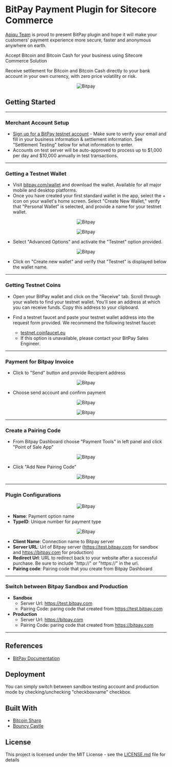 # BitPay Payment Plugin for Sitecore Commerce

[Apiqu Team](http://www.apiqu.com/) is proud to present BitPay plugin and hope it will make your customers' payment experience more secure, faster and anonymous anywhere on earth.

Accept Bitcoin and Bitcoin Cash for your business using Sitecore Commerce Solution

Receive settlement for Bitcoin and Bitcoin Cash directly to your bank account in your own currency, with zero price volatility or risk.

<div style="text-align:center" markdown="1">

![Bitpay](https://github.com/apiqu/sitecore-commerce-bitpay-payment-plugin/blob/master/Assets/bitpay_payment.png?raw=true)

</div>

## Getting Started

---

### Merchant Account Setup

* [Sign up for a BitPay testnet account](https://test.bitpay.com/dashboard/signup) - Make sure to verify your email and fill in your business information & settlement information. See "Settlement Testing" below for what information to enter.
* Accounts on test server will be auto-approved to process up to $1,000 per day and $10,000 annually in test transactions.

---

### Getting a Testnet Wallet

* Visit [bitpay.com/wallet](https://bitpay.com/wallet) and download the wallet. Available for all major mobile and desktop platforms.
* Once you have created your first standard wallet in the app, select the + icon on your wallet's home screen. Select "Create New Wallet," verify that "Personal Wallet" is selected, and provide a name for your testnet wallet.

<div style="text-align:center" markdown="1">

![Bitpay](https://github.com/apiqu/sitecore-commerce-bitpay-payment-plugin/blob/master/Assets/bitpay1.jpg?raw=true)

</div>

<div style="text-align:center" markdown="1">

![Bitpay](https://github.com/apiqu/sitecore-commerce-bitpay-payment-plugin/blob/master/Assets/bitpay2.jpg?raw=true)

</div>

* Select "Advanced Options" and activate the "Testnet" option provided.

<div style="text-align:center" markdown="1">

![Bitpay](https://github.com/apiqu/sitecore-commerce-bitpay-payment-plugin/blob/master/Assets/bitpay3.jpg?raw=true)

</div>

* Click on "Create new wallet" and verify that "Testnet" is displayed below the wallet name.

---

### Getting Testnet Coins

* Open your BitPay wallet and click on the "Receive" tab. Scroll through your wallets to find your testnet wallet. You'll see an address at which you can receive funds. Copy this address to your clipboard.

* Find a testnet faucet and paste your testnet wallet address into the request form provided. We recommend the following testnet faucet:

    * [testnet.coinfaucet.eu](https://testnet.coinfaucet.eu/)
    * If this option is unavailable, please contact your BitPay Sales Engineer.

---

### Payment for Bitpay Invoice

* Click to "Send" button and provide Recipient address

<div style="text-align:center" markdown="1">

![Bitpay](https://github.com/apiqu/sitecore-commerce-bitpay-payment-plugin/blob/master/Assets/bitpay4.jpg?raw=true)

</div>

* Choose send account and confirm payment

<div style="text-align:center" markdown="1">

![Bitpay](https://github.com/apiqu/sitecore-commerce-bitpay-payment-plugin/blob/master/Assets/bitpay5.jpg?raw=true)

</div>

<div style="text-align:center" markdown="1">

![Bitpay](https://github.com/apiqu/sitecore-commerce-bitpay-payment-plugin/blob/master/Assets/bitpay6.jpg?raw=true)

</div>

---

### Create a Pairing Code

* From Bitpay Dashboard choose "Payment Tools" in left panel and click "Point of Sale App"

<div style="text-align:center" markdown="1">

![Bitpay](https://github.com/apiqu/sitecore-commerce-bitpay-payment-plugin/blob/master/Assets/bitpay_dashboard1.png?raw=true)

</div>

* Click "Add New Pairing Code"

<div style="text-align:center" markdown="1">

![Bitpay](https://github.com/apiqu/sitecore-commerce-bitpay-payment-plugin/blob/master/Assets/bitpay_dashboard2.png?raw=true)

</div>

---

### Plugin Configurations

<div style="text-align:center" markdown="1">

![Bitpay](https://github.com/apiqu/sitecore-commerce-bitpay-payment-plugin/blob/master/Assets/bitpay_plugin1.png?raw=true)

</div>

* **Name**: Payment option name
* **TypeID**: Unique number for payment type

<div style="text-align:center" markdown="1">

![Bitpay](https://github.com/apiqu/sitecore-commerce-bitpay-payment-plugin/blob/master/Assets/bitpay_plugin2.png?raw=true)

</div>

* **Client Name**: Connection name to Bitpay server
* **Server URL**: Url of Bitpay server (https://test.bitpay.com for sandbox and https://bitpay.com for production)
* **Redirect Url**: URL to redirect back to your website after a successful purchase. Be sure to include "http://" or "https://" in the url.
* **Pairing code**: Pairing code that you create from Bitpay Dashboard

---

### Switch between Bitpay Sandbox and Production 

* **Sandbox**  
  * Server Url: https://test.bitpay.com
  * Pairing Code: paring code that created from https://test.bitpay.com
* **Production**
	* Server Url: https://bitpay.com
    * Pairing Code: paring code that created from https://bitpay.com 

---

## References

* [BitPay Documentation](https://bitpay.com/docs/testing)

## Deployment

You can simply switch between sandbox testing account and production mode by checking/unchecking "checkboxname" checkbox. 

## Built With

* [Bitcoin Sharp](david-garcia-garcia/bitcoinsharp)
* [Bouncy Castle](https://www.bouncycastle.org/csharp/index.html)

## License

This project is licensed under the MIT License - see the [LICENSE.md](LICENSE.md) file for details